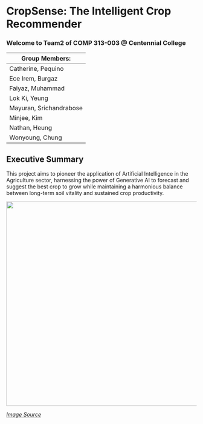 # CropSense: The Intelligent Crop Recommender 
### Welcome to Team2 of COMP 313-003 @ Centennial College

| Group Members: | 
| --- |
| Catherine, Pequino |
| Ece Irem, Burgaz |
| Faiyaz, Muhammad |
| Lok Ki, Yeung | 
| Mayuran, Srichandrabose | 
| Minjee, Kim | 
| Nathan, Heung | 
| Wonyoung, Chung | 

## Executive Summary 
This project aims to pioneer the application of Artificial Intelligence in the Agriculture sector, 
harnessing the power of Generative AI to forecast and suggest the best crop to grow while maintaining 
a harmonious balance between long-term soil vitality and sustained crop productivity. 

<img src="https://eos.com/wp-content/uploads/2020/03/1_1920%D1%85600-e1670509527732.jpg" width="540" align="center"> 

[_Image Source_](https://eos.com/blog/types-of-crops)



